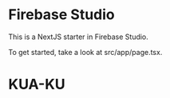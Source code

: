 # Firebase Studio

This is a NextJS starter in Firebase Studio.

To get started, take a look at src/app/page.tsx.
# KUA-KU
